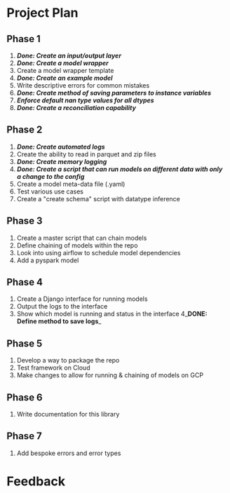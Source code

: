 # Project Plan

## Phase 1
1. **_Done: Create an input/output layer_**
2. **_Done: Create a model wrapper_** 
3. Create a model wrapper template
4. **_Done: Create an example model_**
5. Write descriptive errors for common mistakes 
6. **_Done: Create method of saving parameters to instance variables_**
7. **_Enforce default nan type values for all dtypes_**
8. **_Done: Create a reconciliation capability_**

## Phase 2
1. _**Done: Create automated logs**_
2. Create the ability to read in parquet and zip files
3. _**Done: Create memory logging**_
4. _**Done: Create a script that can run models on different data with only a change to the config**_
5. Create a model meta-data file (.yaml)
6. Test various use cases
7. Create a "create schema" script with datatype inference

## Phase 3
1. Create a master script that can chain models
2. Define chaining of models within the repo
3. Look into using airflow to schedule model dependencies
4. Add a pyspark model

## Phase 4 
1. Create a Django interface for running models
2. Output the logs to the interface 
3. Show which model is running and status in the interface 
4_**DONE: Define method to save logs**_

## Phase 5
1. Develop a way to package the repo
2. Test framework on Cloud
3. Make changes to allow for running & chaining of models on GCP

## Phase 6
1. Write documentation for this library

## Phase 7
1. Add bespoke errors and error types

# Feedback

